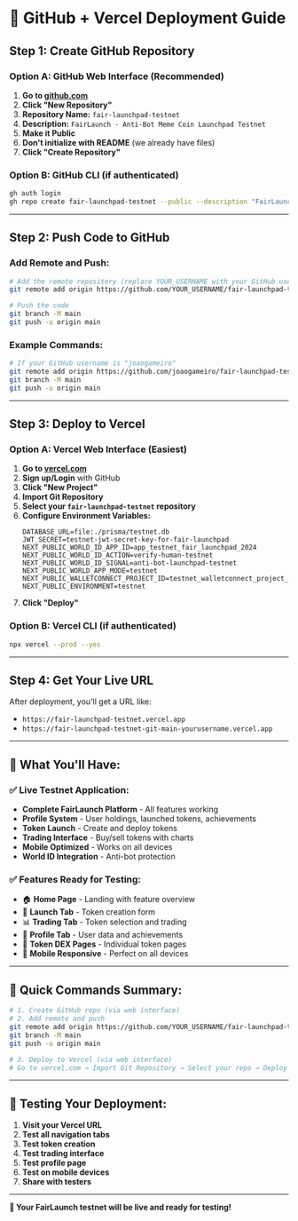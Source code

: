# 🚀 GitHub + Vercel Deployment Guide

## **Step 1: Create GitHub Repository**

### **Option A: GitHub Web Interface (Recommended)**
1. **Go to [github.com](https://github.com)**
2. **Click "New Repository"**
3. **Repository Name:** `fair-launchpad-testnet`
4. **Description:** `FairLaunch - Anti-Bot Meme Coin Launchpad Testnet`
5. **Make it Public**
6. **Don't initialize with README** (we already have files)
7. **Click "Create Repository"**

### **Option B: GitHub CLI (if authenticated)**
```bash
gh auth login
gh repo create fair-launchpad-testnet --public --description "FairLaunch - Anti-Bot Meme Coin Launchpad Testnet"
```

---

## **Step 2: Push Code to GitHub**

### **Add Remote and Push:**
```bash
# Add the remote repository (replace YOUR_USERNAME with your GitHub username)
git remote add origin https://github.com/YOUR_USERNAME/fair-launchpad-testnet.git

# Push the code
git branch -M main
git push -u origin main
```

### **Example Commands:**
```bash
# If your GitHub username is "joaogameiro"
git remote add origin https://github.com/joaogameiro/fair-launchpad-testnet.git
git branch -M main
git push -u origin main
```

---

## **Step 3: Deploy to Vercel**

### **Option A: Vercel Web Interface (Easiest)**
1. **Go to [vercel.com](https://vercel.com)**
2. **Sign up/Login** with GitHub
3. **Click "New Project"**
4. **Import Git Repository**
5. **Select your `fair-launchpad-testnet` repository**
6. **Configure Environment Variables:**
   ```
   DATABASE_URL=file:./prisma/testnet.db
   JWT_SECRET=testnet-jwt-secret-key-for-fair-launchpad
   NEXT_PUBLIC_WORLD_ID_APP_ID=app_testnet_fair_launchpad_2024
   NEXT_PUBLIC_WORLD_ID_ACTION=verify-human-testnet
   NEXT_PUBLIC_WORLD_ID_SIGNAL=anti-bot-launchpad-testnet
   NEXT_PUBLIC_WORLD_APP_MODE=testnet
   NEXT_PUBLIC_WALLETCONNECT_PROJECT_ID=testnet_walletconnect_project_id
   NEXT_PUBLIC_ENVIRONMENT=testnet
   ```
7. **Click "Deploy"**

### **Option B: Vercel CLI (if authenticated)**
```bash
npx vercel --prod --yes
```

---

## **Step 4: Get Your Live URL**

After deployment, you'll get a URL like:
- `https://fair-launchpad-testnet.vercel.app`
- `https://fair-launchpad-testnet-git-main-yourusername.vercel.app`

---

## **🎯 What You'll Have:**

### **✅ Live Testnet Application:**
- **Complete FairLaunch Platform** - All features working
- **Profile System** - User holdings, launched tokens, achievements
- **Token Launch** - Create and deploy tokens
- **Trading Interface** - Buy/sell tokens with charts
- **Mobile Optimized** - Works on all devices
- **World ID Integration** - Anti-bot protection

### **✅ Features Ready for Testing:**
- 🏠 **Home Page** - Landing with feature overview
- 🚀 **Launch Tab** - Token creation form
- 📊 **Trading Tab** - Token selection and trading
- 👤 **Profile Tab** - User data and achievements
- 🔗 **Token DEX Pages** - Individual token pages
- 📱 **Mobile Responsive** - Perfect on all devices

---

## **🚀 Quick Commands Summary:**

```bash
# 1. Create GitHub repo (via web interface)
# 2. Add remote and push
git remote add origin https://github.com/YOUR_USERNAME/fair-launchpad-testnet.git
git branch -M main
git push -u origin main

# 3. Deploy to Vercel (via web interface)
# Go to vercel.com → Import Git Repository → Select your repo → Deploy
```

---

## **📱 Testing Your Deployment:**

1. **Visit your Vercel URL**
2. **Test all navigation tabs**
3. **Test token creation**
4. **Test trading interface**
5. **Test profile page**
6. **Test on mobile devices**
7. **Share with testers**

---

**🎉 Your FairLaunch testnet will be live and ready for testing!**
